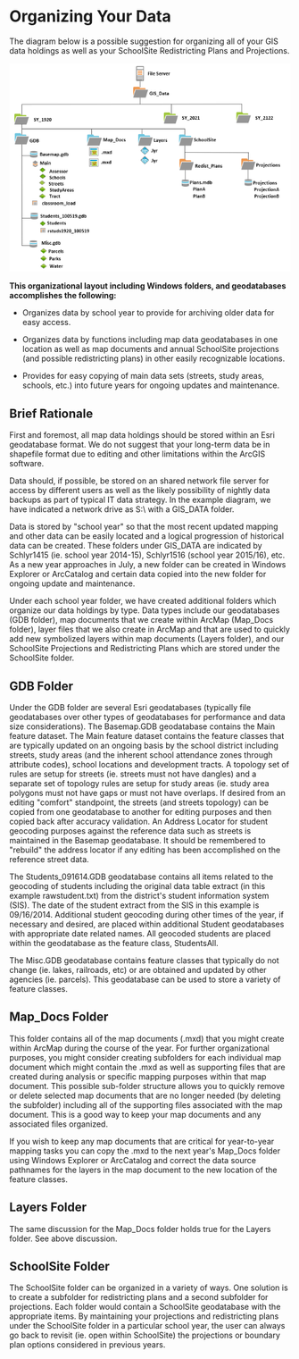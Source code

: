 # Organizing Your Data
The diagram below is a possible suggestion for organizing all of your GIS data holdings as well as your SchoolSite Redistricting Plans and Projections.

<p align="center">
  <img src="organizingData.PNG">
</p>

**This organizational layout including Windows folders, and geodatabases accomplishes the following:**

* Organizes data by school year to provide for archiving older data for easy access.

* Organizes data by functions including map data geodatabases in one location as well as map documents and annual SchoolSite projections (and possible redistricting plans) in other easily recognizable locations.

* Provides for easy copying of main data sets (streets, study areas, schools, etc.) into future years for ongoing updates and maintenance.

 

## Brief Rationale
First and foremost, all map data holdings should be stored within an Esri geodatabase format.  We do not suggest that your long-term data be in shapefile format due to editing and other limitations within the ArcGIS software.

 

Data should, if possible, be stored on an shared network file server for access by different users as well as the likely possibility of nightly data backups as part of typical IT data strategy.  In the example diagram, we have indicated a network drive as S:\ with a GIS_DATA folder.

 

Data is stored by "school year" so that the most recent updated mapping and other data can be easily located and a logical progression of historical data can be created.  These folders under GIS_DATA are indicated by Schlyr1415 (ie. school year 2014-15), Schlyr1516 (school year 2015/16), etc.  As a new year approaches in July, a new folder can be created in Windows Explorer or ArcCatalog and certain data copied into the new folder for ongoing update and maintenance.

 

Under each school year folder, we have created additional folders which organize our data holdings by type.  Data types include our geodatabases (GDB folder), map documents that we create within ArcMap (Map_Docs folder), layer files that we also create in ArcMap and that are used to quickly add new symbolized layers within map documents (Layers folder), and our SchoolSite Projections and Redistricting Plans which are stored under the SchoolSite folder.

 

## GDB Folder
Under the GDB folder are several Esri geodatabases (typically file geodatabases over other types of geodatabases for performance and data size considerations).  The Basemap.GDB geodatabase contains the Main feature dataset.  The Main feature dataset contains the feature classes that are typically updated on an ongoing basis by the school district including streets, study areas (and the inherent school attendance zones through attribute codes), school locations and development tracts.  A topology set of rules are setup for streets (ie. streets must not have dangles) and a separate set of topology rules are setup for study areas (ie. study area polygons must not have gaps or must not have overlaps. If desired from an editing "comfort" standpoint, the streets (and streets topology) can be copied from one geodatabase to another for editing purposes and then copied back after accuracy validation.  An Address Locator for student geocoding purposes against the reference data such as streets is maintained in the Basemap geodatabase.  It should be remembered to "rebuild" the address locator if any editing has been accomplished on the reference street data.

 

The Students_091614.GDB geodatabase contains all items related to the geocoding of students including the original data table extract (in this example rawstudent.txt) from the district's student information system (SIS).  The date of the student extract from the SIS in this example is 09/16/2014.  Additional student geocoding during other times of the year, if necessary and desired, are placed within additional Student geodatabases with appropriate date related names. All geocoded students are placed within the geodatabase as the feature class, StudentsAll.

 

The Misc.GDB geodatabase contains feature classes that typically do not change (ie. lakes, railroads, etc) or are obtained and updated by other agencies (ie. parcels).  This geodatabase can be used to store a variety of feature classes.

 

## Map_Docs Folder
This folder contains all of the map documents (.mxd)  that you might create within ArcMap during the course of the year. For further organizational purposes, you might consider creating subfolders for each individual map document which might contain the .mxd as well as supporting files that are created during analysis or specific mapping purposes within that map document. This possible sub-folder structure allows you to quickly remove or delete selected map documents that are no longer needed (by deleting the subfolder) including all of the supporting files associated with the map document. This is a good way to keep your map documents and any associated files organized.

 

If you wish to keep any map documents that are critical for year-to-year mapping tasks you can copy the .mxd to the next year's Map_Docs folder using Windows Explorer or ArcCatalog and correct the data source pathnames for the layers in the map document to the new location of the feature classes.

 

## Layers Folder
The same discussion for the Map_Docs folder holds true for the Layers folder. See above discussion.

 

## SchoolSite Folder
The SchoolSite folder can be organized in a variety of ways. One solution is to create a subfolder for redistricting plans and a second subfolder for projections. Each folder would contain a SchoolSite geodatabase with the appropriate items. By maintaining your projections and redistricting plans under the SchoolSite folder in a particular school year, the user can always go back to revisit  (ie. open within SchoolSite) the projections or boundary plan options considered in previous years.


 
